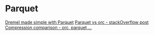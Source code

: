 # Parquet
[Dremel made simple with Parquet](https://blog.twitter.com/engineering/en_us/a/2013/dremel-made-simple-with-parquet.html)
[Parquet vs orc - stackOverflow post](https://stackoverflow.com/questions/32373460/parquet-vs-orc-vs-orc-with-snappy)
[Compression comparison - orc, parquet,...](https://blog.cloudera.com/orcfile-in-hdp-2-better-compression-better-performance/)
